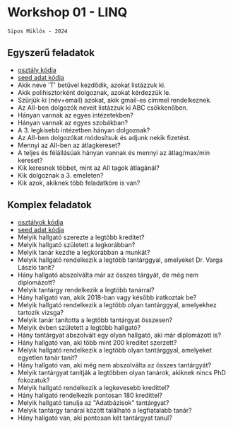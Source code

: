 # Workshop 01 - LINQ

    Sipos Miklós - 2024

## Egyszerű feladatok

- [osztály kódja](class-01.md)
- [seed adat kódja](seed-01.md)
- Akik neve 'T' betűvel kezdődik, azokat listázzuk ki.
- Akik polihisztorként dolgoznak, azokat kérdezzük le.
- Szűrjük ki (név+email) azokat, akik gmail-es címmel rendelkeznek.
- Az AII-ben dolgozók neveit listázzuk ki ABC csökkenőben.
- Hányan vannak az egyes intézetekben?
- Hányan vannak az egyes szobákban?
- A 3. legkisebb intézetben hányan dolgoznak?
- Az AII-ben dolgozókat módosítsuk és adjunk nekik fizetést.
- Mennyi az AII-ben az átlagkereset?
- A teljes és félállásúak hányan vannak és mennyi az átlag/max/min kereset?
- Kik keresnek többet, mint az AII tagok átlagánál?
- Kik dolgoznak a 3. emeleten?
- Kik azok, akiknek több feladatköre is van?

## Komplex feladatok

- [osztályok kódja](class-02.md)
- [seed adat kódja](seed-02.md)
- Melyik hallgató szerezte a legtöbb kreditet?
- Melyik hallgató született a legkorábban?
- Melyik tanár kezdte a legkorábban a munkát?
- Melyik hallgató rendelkezik a legtöbb tantárggyal, amelyeket Dr. Varga László tanít?
- Hány hallgató abszolválta már az összes tárgyát, de még nem diplomázott?
- Melyik tantárgy rendelkezik a legtöbb tanárral?
- Hány hallgató van, akik 2018-ban vagy később iratkoztak be?
- Melyik hallgató rendelkezik a legtöbb olyan tantárggyal, amelyekhez tartozik vizsga?
- Melyik tanár tanította a legtöbb tantárgyat összesen?
- Melyik évben született a legtöbb hallgató?
- Hány tantárgyat abszolvált egy olyan hallgató, aki már diplomázott is?
- Hány hallgató van, aki több mint 200 kreditet szerzett?
- Melyik hallgató rendelkezik a legtöbb olyan tantárggyal, amelyeket egyetlen tanár tanít?
- Hány hallgató van, aki még nem abszolválta az összes tantárgyát?
- Melyik tantárgyat tanítják a legtöbben olyan tanárok, akiknek nincs PhD fokozatuk?
- Melyik hallgató rendelkezik a legkevesebb kredittel?
- Hány hallgató rendelkezik pontosan 180 kredittel?
- Melyik hallgató tanulja az "Adatbázisok" tantárgyat?
- Melyik tantárgy tanárai között található a legfiatalabb tanár?
- Hány hallgató van, aki pontosan két tantárgyat tanul?
